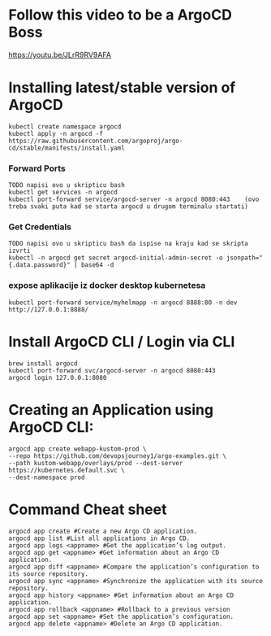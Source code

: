 # Follow this video to be a ArgoCD Boss

https://youtu.be/JLrR9RV9AFA

# Installing latest/stable version of ArgoCD

```
kubectl create namespace argocd
kubectl apply -n argocd -f https://raw.githubusercontent.com/argoproj/argo-cd/stable/manifests/install.yaml
```

### Forward Ports

```
TODO napisi ovo u skripticu bash
kubectl get services -n argocd
kubectl port-forward service/argocd-server -n argocd 8080:443    (ovo treba svaki puta kad se starta argocd u drugom terminalu startati)
```

### Get Credentials

```
TODO napisi ovo u skripticu bash da ispise na kraju kad se skripta izvrti
kubectl -n argocd get secret argocd-initial-admin-secret -o jsonpath="{.data.password}" | base64 -d
```

### expose aplikacije iz docker desktop kubernetesa

```
kubectl port-forward service/myhelmapp -n argocd 8888:80 -n dev
http://127.0.0.1:8888/
```

# Install ArgoCD CLI / Login via CLI

```
brew install argocd
kubectl port-forward svc/argocd-server -n argocd 8080:443
argocd login 127.0.0.1:8080
```

# Creating an Application using ArgoCD CLI:

```
argocd app create webapp-kustom-prod \
--repo https://github.com/devopsjourney1/argo-examples.git \
--path kustom-webapp/overlays/prod --dest-server https://kubernetes.default.svc \
--dest-namespace prod
```

# Command Cheat sheet

```
argocd app create #Create a new Argo CD application.
argocd app list #List all applications in Argo CD.
argocd app logs <appname> #Get the application’s log output.
argocd app get <appname> #Get information about an Argo CD application.
argocd app diff <appname> #Compare the application’s configuration to its source repository.
argocd app sync <appname> #Synchronize the application with its source repository.
argocd app history <appname> #Get information about an Argo CD application.
argocd app rollback <appname> #Rollback to a previous version
argocd app set <appname> #Set the application’s configuration.
argocd app delete <appname> #Delete an Argo CD application.
```
